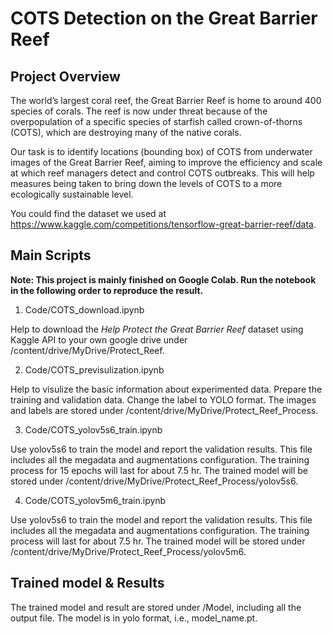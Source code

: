 # COTS Detection on the Great Barrier Reef
## Project Overview
The world’s largest coral reef, the Great Barrier Reef is home to around 400 species of corals. The reef is now under threat because of the overpopulation of a specific species of starfish called crown-of-thorns (COTS), which are destroying many of the native corals.

Our task is to identify locations (bounding box) of COTS from underwater images of the Great Barrier Reef, aiming to improve the efficiency and scale at which reef managers detect and control COTS outbreaks. This will help measures being taken to bring down the levels of COTS to a more ecologically sustainable level.

You could find the dataset we used at https://www.kaggle.com/competitions/tensorflow-great-barrier-reef/data.

## Main Scripts
**Note: This project is mainly finished on Google Colab. Run the notebook in the following order to reproduce the result.**

1. Code/COTS_download.ipynb

  Help to download the *Help Protect the Great Barrier Reef* dataset using Kaggle API to your own google drive under  /content/drive/MyDrive/Protect_Reef.

2. Code/COTS_previsulization.ipynb

  Help to visulize the basic information about experimented data. Prepare the training and validation data. Change the label to YOLO format. The images and labels are stored under  /content/drive/MyDrive/Protect_Reef_Process.

3. Code/COTS_yolov5s6_train.ipynb

  Use yolov5s6 to train the model and report the validation results. This file includes all the megadata and augmentations configuration. The training process for 15 epochs will last for about 7.5 hr. The trained model will be stored under /content/drive/MyDrive/Protect_Reef_Process/yolov5s6.

4. Code/COTS_yolov5m6_train.ipynb

  Use yolov5s6 to train the model and report the validation results. This file includes all the megadata and augmentations configuration. The training process will last for about 7.5 hr. The trained model will be stored under /content/drive/MyDrive/Protect_Reef_Process/yolov5m6.

## Trained model & Results
The trained model and result are stored under /Model, including all the output file. The model is in yolo format, i.e., model_name.pt.
